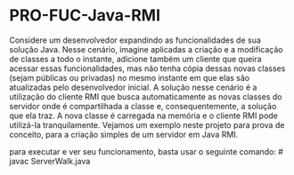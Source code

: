 # PRO-FUC-Java-RMI
Considere um desenvolvedor expandindo as funcionalidades de sua solução Java. Nesse
cenário, imagine aplicadas a criação e a modificação de classes a todo o instante, adicione
também um cliente que queira acessar essas funcionalidades, mas não tenha cópia dessas
novas classes (sejam públicas ou privadas) no mesmo instante em que elas são atualizadas pelo
desenvolvedor inicial.
A solução nesse cenário é a utilização do cliente RMI que busca automaticamente as novas
classes do servidor onde é compartilhada a classe e, consequentemente, a solução que ela traz.
A nova classe é carregada na memória e o cliente RMI pode utilizá-la tranquilamente.
Vejamos um exemplo neste projeto para prova de conceito, para a criação simples de um servidor em Java RMI.

para executar e ver seu funcionamento, basta usar o seguinte comando:
    # javac ServerWalk.java
